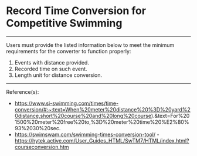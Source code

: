 # Record Time Conversion for Competitive Swimming
--------------------------------------------
Users must provide the listed information below to meet the minimum requirements for the converter to function properly:
1. Events with distance provided.
2. Recorded time on such event.
3. Length unit for distance conversion. 
--------------------------------------------
Reference(s):
- https://www.si-swimming.com/times/time-conversion/#:~:text=When%20meter%20distance%20%3D%20yard%20distance,short%20course%20and%20long%20course).&text=For%201500%20meter%20free%20to,%3D%20meter%20time%20%E2%80%93%2030%20sec.
- https://swimswam.com/swimming-times-conversion-tool/
-https://hytek.active.com/User_Guides_HTML/SwTM7/HTML/index.html?courseconversion.htm
